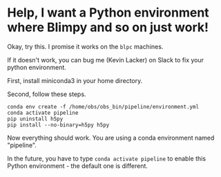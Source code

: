 # Help, I want a Python environment where Blimpy and so on just work!

Okay, try this. I promise it works on the `blpc` machines.

If it doesn't work, you can bug me (Kevin Lacker) on Slack to fix your python environment.

First, install miniconda3 in your home directory.

Second, follow these steps.

```
conda env create -f /home/obs/obs_bin/pipeline/environment.yml
conda activate pipeline
pip uninstall h5py
pip install --no-binary=h5py h5py
```

Now everything should work. You are using a conda environment named "pipeline".

In the future, you have to type `conda activate pipeline` to enable this Python environment - the default one is different.
